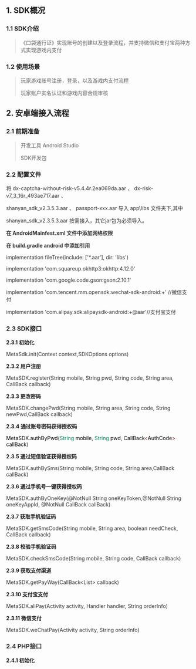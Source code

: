 ## 1. SDK概况
### 1.1 SDK介绍
> 《口袋通行证》实现账号的创建以及登录流程，并支持微信和支付宝两种方式实现游戏内支付
>

### 1.2 使用场景
> 玩家游戏账号注册，登录，以及游戏内支付流程
>
> 玩家账户实名认证和游戏内容合规审核
>

## 2. 安卓端接入流程
### 2.1 前期准备
> 开发工具 Android Studio
>
> SDK开发包
>

### 2.2 配置文件
<font style="color:rgb(51,51,51);">将 </font><font style="color:rgb(51,51,51);">dx-captcha-without-risk-v5.4.4r.2ea069da.aar </font><font style="color:rgb(51,51,51);">、 </font><font style="color:rgb(51,51,51);">dx-risk-v7_3_16r_493ae717.aar </font><font style="color:rgb(51,51,51);">、 </font>

<font style="color:rgb(51,51,51);">shanyan_sdk_v2.3.5.3.aar </font><font style="color:rgb(51,51,51);">、 </font><font style="color:rgb(51,51,51);">passport-xxx.aar </font><font style="color:rgb(51,51,51);">导入 </font><font style="color:rgb(51,51,51);">app\libs </font><font style="color:rgb(51,51,51);">文件夹下</font><font style="color:rgb(51,51,51);">,</font><font style="color:rgb(51,51,51);">其中 </font>

<font style="color:rgb(51,51,51);">shanyan_sdk_v2.3.5.3.aar 按需接入，其它jar包为必须导入。 </font>

**<font style="color:rgb(51,51,51);">在 AndroidMainfest.xml 文件中添加网络权限 </font>**

<font style="color:rgb(51,51,51);"><uses-permission android:name="android.permission.INTERNET"/> </font>

<font style="color:rgb(51,51,51);"><uses-permission android:name="android.permission.ACCESS_WIFI_STATE"/> </font>

<font style="color:rgb(51,51,51);"><uses-permission android:name="android.permission.ACCESS_NETWORK_STATE"/></font>

**<font style="color:rgb(51,51,51);">在 build.gradle android 中添加引用 </font>**

<font style="color:rgb(51,51,51);">implementation fileTree(include: ['*.aar'], dir: 'libs') </font>

<font style="color:rgb(51,51,51);">implementation 'com.squareup.okhttp3:okhttp:4.12.0' </font>

<font style="color:rgb(51,51,51);">implementation 'com.google.code.gson:gson:2.10.1' </font>

<font style="color:rgb(51,51,51);">implementation 'com.tencent.mm.opensdk:wechat-sdk-android:+' //</font><font style="color:rgb(51,51,51);">微信支付 </font>

<font style="color:rgb(51,51,51);">implementation 'com.alipay.sdk:alipaysdk-android:+@aar'//支付宝支付</font>

### 2.3 SDK接口
**2.3.1 初始化**

<font style="color:rgb(51,51,51);">MetaSdk.init(Context context,SDKOptions options)</font>

**2.3.2 用户注册**

<font style="color:rgb(51,51,51);">MetaSDK.register(String mobile, String pwd, String code, String area, CallBack<Void> callback)</font>

**2.3.3 更改密码**

<font style="color:rgb(51,51,51);">MetaSDK.changePwd(String mobile, String area, String code, String newPwd,CallBack<Void> callback)</font>

**2.3.4 通过账号密码获得授权码**

<font style="color:rgb(0,0,0);">MetaSDK</font><font style="color:rgb(51,51,51);">.</font><font style="color:rgb(0,0,0);">authByPwd</font><font style="color:rgb(51,51,51);">(</font><font style="color:rgb(0,136,85);">String </font><font style="color:rgb(0,0,0);">mobile</font><font style="color:rgb(51,51,51);">, </font><font style="color:rgb(0,136,85);">String </font><font style="color:rgb(0,0,0);">pwd</font><font style="color:rgb(51,51,51);">, </font><font style="color:rgb(0,0,0);">CallBack</font><font style="color:rgb(152,26,26);"><</font><font style="color:rgb(0,0,0);">AuthCode</font><font style="color:rgb(152,26,26);">> </font><font style="color:rgb(0,0,0);">callBack</font><font style="color:rgb(51,51,51);">)</font>

**2.3.5 通过短信验证获得授权码**

<font style="color:rgb(51,51,51);">MetaSDK.authBySms(String mobile, String code, String area,CallBack<AuthCode> callBack)</font>

**2.3.6 通过手机号一键获得授权码**

<font style="color:rgb(51,51,51);">MetaSDK.authByOneKey(@NotNull String oneKeyToken,@NotNull String oneKeyAppId, @NotNull CallBack<AuthCode> callBack)</font>

**2.3.7 获取手机验证码**

<font style="color:rgb(51,51,51);">MetaSDK.getSmsCode(String mobile, String area, boolean needCheck, CallBack<Void> callback)</font>

**2.3.8 校验手机验证码**

<font style="color:rgb(51,51,51);">MetaSDK.checkSmsCode(String mobile, String code, CallBack<Void> callback)</font>

**2.3.9 获取支付渠道**

<font style="color:rgb(51,51,51);">MetaSDK.getPayWay(CallBack<List<PayWay>> callback)</font>

**2.3.10 支付宝支付**

<font style="color:rgb(51,51,51);">MetaSDK.aliPay(Activity activity, Handler handler, String orderInfo)</font>

**2.3.11 微信支付**

<font style="color:rgb(51,51,51);">MetaSDK.weChatPay(Activity activity, String orderInfo)</font>

### <font style="color:rgb(51,51,51);">2.4 PHP接口</font>
**2.4.1 初始化**

